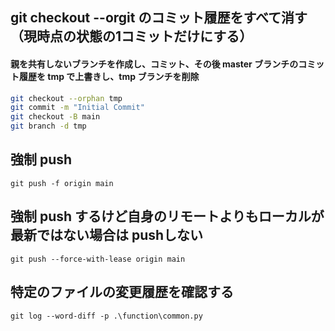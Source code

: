 ## git checkout --orgit のコミット履歴をすべて消す（現時点の状態の1コミットだけにする）
#### 親を共有しないブランチを作成し、コミット、その後 master ブランチのコミット履歴を tmp で上書きし、tmp ブランチを削除
```bash
git checkout --orphan tmp
git commit -m "Initial Commit"
git checkout -B main
git branch -d tmp
```


## 強制 push 
```
git push -f origin main
```

## 強制 push するけど自身のリモートよりもローカルが最新ではない場合は pushしない
```
git push --force-with-lease origin main
```

## 特定のファイルの変更履歴を確認する
```
git log --word-diff -p .\function\common.py
```